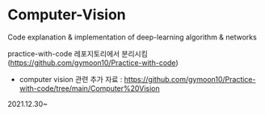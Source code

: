 # Computer-Vision

Code explanation & implementation of deep-learning algorithm & networks


practice-with-code 레포지토리에서 분리시킴 (https://github.com/gymoon10/Practice-with-code)

  - computer vision 관련 추가 자료 : https://github.com/gymoon10/Practice-with-code/tree/main/Computer%20Vision

2021.12.30~
